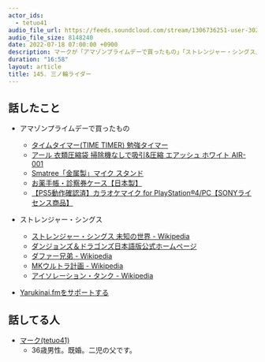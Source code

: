 ```yaml
---
actor_ids:
  - tetuo41
audio_file_url: https://feeds.soundcloud.com/stream/1306736251-user-302747142-yarukinai-145-2022-07-18.mp3
audio_file_size: 8148240
date: 2022-07-18 07:00:00 +0900
description: マークが「アマゾンプライムデーで買ったもの」「ストレンジャー・シングス」について話しました。
duration: "16:58"
layout: article
title: 145. 三ノ輪ライダー
---
```


## 話したこと
- アマゾンプライムデーで買ったもの
  - [タイムタイマー(TIME TIMER) 勉強タイマー](https://www.amazon.co.jp/gp/product/B013F7HXO0/)
  - [アール 衣類圧縮袋 掃除機なしで吸引&圧縮 エアッシュ ホワイト AIR-001](https://www.amazon.co.jp/gp/product/B07B4GLJCM/)
  - [Smatree「金属製」マイク スタンド](https://www.amazon.co.jp/gp/product/B09JNSCM44/)
  - [お薬手帳・診察券ケース【日本製】](https://www.amazon.co.jp/gp/product/B08QF86WMC/)
  - [【PS5動作確認済】カラオケマイク for PlayStation®4/PC【SONYライセンス商品】](https://www.amazon.co.jp/gp/product/B01LX71VLG/)
- ストレンジャー・シングス
  - [ストレンジャー・シングス 未知の世界 - Wikipedia](https://ja.wikipedia.org/wiki/%E3%82%B9%E3%83%88%E3%83%AC%E3%83%B3%E3%82%B8%E3%83%A3%E3%83%BC%E3%83%BB%E3%82%B7%E3%83%B3%E3%82%B0%E3%82%B9_%E6%9C%AA%E7%9F%A5%E3%81%AE%E4%B8%96%E7%95%8C)
  - [ダンジョンズ＆ドラゴンズ日本語版公式ホームページ](http://hobbyjapan.co.jp/dd/)
  - [ダファー兄弟 - Wikipedia](https://ja.wikipedia.org/wiki/%E3%83%80%E3%83%95%E3%82%A1%E3%83%BC%E5%85%84%E5%BC%9F)
  - [MKウルトラ計画 - Wikipedia](https://ja.wikipedia.org/wiki/MK%E3%82%A6%E3%83%AB%E3%83%88%E3%83%A9%E8%A8%88%E7%94%BB)
  - [アイソレーション・タンク - Wikipedia](https://ja.wikipedia.org/wiki/%E3%82%A2%E3%82%A4%E3%82%BD%E3%83%AC%E3%83%BC%E3%82%B7%E3%83%A7%E3%83%B3%E3%83%BB%E3%82%BF%E3%83%B3%E3%82%AF)

- [Yarukinai.fmをサポートする](https://note.com/tetuo41/circle)

## 話してる人
- [マーク(tetuo41)](https://twitter.com/tetuo41)
  - 36歳男性。既婚。二児の父です。
